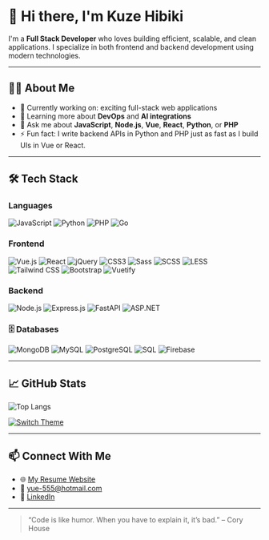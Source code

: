 # 👋 Hi there, I'm Kuze Hibiki

I'm a **Full Stack Developer** who loves building efficient, scalable, and clean applications. I specialize in both frontend and backend development using modern technologies.

---

## 🧑‍💻 About Me

- 🔭 Currently working on: exciting full-stack web applications
- 🌱 Learning more about **DevOps** and **AI integrations**
- 💬 Ask me about **JavaScript**, **Node.js**, **Vue**, **React**, **Python**, or **PHP**
- ⚡ Fun fact: I write backend APIs in Python and PHP just as fast as I build UIs in Vue or React.

---

## 🛠️ Tech Stack

### Languages
![JavaScript](https://img.shields.io/badge/JavaScript-F7DF1E?logo=javascript&logoColor=black)
![Python](https://img.shields.io/badge/Python-3776AB?logo=python&logoColor=white)
![PHP](https://img.shields.io/badge/PHP-777BB4?logo=php&logoColor=white)
![Go](https://img.shields.io/badge/Go-00ADD8?logo=go&logoColor=white)

### Frontend
![Vue.js](https://img.shields.io/badge/Vue.js-35495E?logo=vue.js&logoColor=4FC08D)
![React](https://img.shields.io/badge/React-20232A?logo=react&logoColor=61DAFB)
![jQuery](https://img.shields.io/badge/jQuery-0769AD?logo=jquery&logoColor=white)
![CSS3](https://img.shields.io/badge/CSS3-1572B6?logo=css3&logoColor=white)
![Sass](https://img.shields.io/badge/Sass-CC6699?logo=sass&logoColor=white)
![SCSS](https://img.shields.io/badge/SCSS-CC6699?logo=sass&logoColor=white)
![LESS](https://img.shields.io/badge/Less-1D365D?logo=less&logoColor=white)
![Tailwind CSS](https://img.shields.io/badge/Tailwind_CSS-06B6D4?logo=tailwindcss&logoColor=white)
![Bootstrap](https://img.shields.io/badge/Bootstrap-7952B3?logo=bootstrap&logoColor=white)
![Vuetify](https://img.shields.io/badge/Vuetify-1867C0?logo=vuetify&logoColor=white)

### Backend
![Node.js](https://img.shields.io/badge/Node.js-339933?logo=node.js&logoColor=white)
![Express.js](https://img.shields.io/badge/Express.js-000000?logo=express&logoColor=white)
![FastAPI](https://img.shields.io/badge/FastAPI-005571?logo=fastapi&logoColor=white)
![ASP.NET](https://img.shields.io/badge/ASP.NET-512BD4?logo=dotnet&logoColor=white)

### 🗄️ Databases
![MongoDB](https://img.shields.io/badge/MongoDB-47A248?logo=mongodb&logoColor=white)
![MySQL](https://img.shields.io/badge/MySQL-4479A1?logo=mysql&logoColor=white)
![PostgreSQL](https://img.shields.io/badge/PostgreSQL-4169E1?logo=postgresql&logoColor=white)
![SQL](https://img.shields.io/badge/SQL-003B57?logo=sqlite&logoColor=white)
![Firebase](https://img.shields.io/badge/Firebase-FFCA28?logo=firebase&logoColor=black)

---

## 📈 GitHub Stats

<!-- Optional: add top languages -->
![Top Langs](https://github-readme-stats.vercel.app/api/top-langs/?username=hibiki93&layout=compact)

[![Switch Theme](https://img.shields.io/badge/Theme-Light_&_Dark-important?style=for-the-badge&logo=github)](https://github-readme-stats.vercel.app/api?username=hibiki93&show_icons=true&theme=dark)

---

## 📫 Connect With Me

- 🌐 [My Resume Website](https://hibiki93.github.io/resume/)
- 📧 yue-555@hotmail.com
- 💼 [LinkedIn](https://www.linkedin.com/in/eric-pang-648bb1170/)

---

<!-- Optional: add a quote or fun section -->
> “Code is like humor. When you have to explain it, it’s bad.” – Cory House
